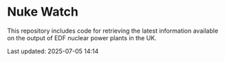 # Nuke Watch

This repository includes code for retrieving the latest information available on the output of EDF nuclear power plants in the UK.

Last updated: 2025-07-05 14:14